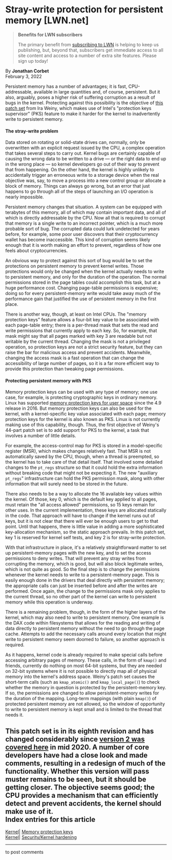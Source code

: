 # Stray-write protection for persistent memory [LWN.net]

> **Benefits for LWN subscribers**
> 
> The primary benefit from [subscribing to LWN](/Promo/nst-nag5/subscribe) is helping to keep us publishing, but, beyond that, subscribers get immediate access to all site content and access to a number of extra site features. Please sign up today! 

By **Jonathan Corbet**  
February 3, 2022 

Persistent memory has a number of advantages; it is fast, CPU-addressable, available in large quantities and, of course, persistent. But it also, arguably, poses a higher risk of suffering corruption as a result of bugs in the kernel. Protecting against this possibility is the objective of [this patch set](/ml/linux-kernel/20220127175505.851391-1-ira.weiny@intel.com/) from Ira Weiny, which makes use of Intel's "protection keys supervisor" (PKS) feature to make it harder for the kernel to inadvertently write to persistent memory. 

#### The stray-write problem

Data stored on rotating or solid-state drives can, normally, only be overwritten with an explicit request issued by the CPU, a complex operation that takes several steps to carry out. Kernel bugs are certainly capable of causing the wrong data to be written to a drive — or the right data to end up in the wrong place — so kernel developers go out of their way to prevent that from happening. On the other hand, the kernel is highly unlikely to accidentally trigger an erroneous write to a storage device when the real objective was, say, to move a process into a new control group or allocate a block of memory. Things can always go wrong, but an error that just happens to go through all of the steps of launching an I/O operation is nearly impossible. 

Persistent memory changes that situation. A system can be equipped with terabytes of this memory, all of which may contain important data, and all of which is directly addressable by the CPU. Now all that is required to corrupt that memory is a single write to an incorrect pointer, which is a much more probable sort of bug. The corrupted data could lurk undetected for years before, for example, some poor user discovers that their cryptocurrency wallet has become inaccessible. This kind of corruption seems likely enough that it is worth making an effort to prevent, regardless of how one feels about cryptocurrencies. 

An obvious way to protect against this sort of bug would be to set the protections on persistent memory to prevent kernel writes. Those protections would only be changed when the kernel actually needs to write to persistent memory, and only for the duration of the operation. The normal permissions stored in the page tables could accomplish this task, but at a huge performance cost. Changing page-table permissions is expensive; doing so for every persistent-memory write would take away much of the performance gain that justified the use of persistent memory in the first place. 

There is another way, though, at least on Intel CPUs. The "memory protection keys" feature allows a four-bit key value to be associated with each page-table entry; there is a per-thread mask that sets the read and write permissions that currently apply to each key. So, for example, that mask might say that all pages marked with key 3 are readable but not writable by the current thread. Changing the mask is not a privileged operation, so protection keys are not a strict security feature, but they can raise the bar for malicious access and prevent accidents. Meanwhile, changing the access mask is a fast operation that can change the accessibility of large number of pages, so it is a far more efficient way to provide this protection than tweaking page permissions. 

#### Protecting persistent memory with PKS

Memory protection keys can be used with any type of memory; one use case, for example, is protecting cryptographic keys in ordinary memory. Linux has supported [memory protection keys for user space](/Articles/689395/) since the 4.9 release in 2016. But memory protection keys can also be used for the kernel, with a kernel-specific key value associated with each page; memory protection keys for the kernel is also known as PKS. Linux is not currently making use of this capability, though. Thus, the first objective of Weiny's 44-part patch set is to add support for PKS to the kernel, a task that involves a number of little details. 

For example, the access-control map for PKS is stored in a model-specific register (MSR), which makes changes relatively fast. That MSR is not automatically saved by the CPU, though, when a thread is preempted, so the kernel has to take care of that detail itself. That involved some detailed changes to the `pt_regs` structure so that it could hold the extra information without breaking code that might not be expecting it. The new "auxiliary `pt_regs`" infrastructure can hold the PKS permission mask, along with other information that will surely need to be stored in the future. 

There also needs to be a way to allocate the 16 available key values within the kernel. Of those, key 0, which is the default key applied to all pages, must retain the "all access allowed" permissions, so 15 keys remain for other uses. In the current implementation, these keys are allocated statically in the code. That approach will have to change if the kernel runs out of keys, but it is not clear that there will ever be enough users to get to that point. Until that happens, there is little value in adding a more sophisticated key-allocation mechanism, so the static approach prevails. In this patch set, key 1 is reserved for kernel self tests, and key 2 is for stray-write protection. 

With that infrastructure in place, it's a relatively straightforward matter to set up persistent-memory pages with the new key, and to set the access permissions to deny writes. That will prevent any stray writes from corrupting the memory, which is good, but will also block legitimate writes, which is not quite as good. So the final step is to change the permissions whenever the kernel needs to write to a persistent-memory page. This is easily enough done in the drivers that deal directly with persistent memory; the appropriate calls can just be inserted before and after the writes are performed. Once again, the change to the permissions mask only applies to the current thread, so no other part of the kernel can write to persistent memory while this operation is underway. 

There is a remaining problem, though, in the form of the higher layers of the kernel, which may also need to write to persistent memory. One example is the DAX code within filesystems that allows for the reading and writing of data directly to persistent memory without the need to go through the page cache. Attempts to add the necessary calls around every location that might write to persistent memory seem doomed to failure, so another approach is required. 

As it happens, kernel code is already required to make special calls before accessing arbitrary pages of memory. These calls, in the form of `kmap()` and friends, currently do nothing on most 64-bit systems, but they are needed on 32-bit systems where it is not possible to directly map all of physical memory into the kernel's address space. Weiny's patch set causes the short-term calls (such as `kmap_atomic()` and `kmap_local_page()`) to check whether the memory in question is protected by the persistent-memory key. If so, the permissions are changed to allow persistent-memory writes for the duration of the mapping. Long-term mappings (with plain `kmap()`) of protected persistent memory are not allowed, so the window of opportunity to write to persistent memory is kept small and is limited to the thread that needs it. 

This patch set is in its eighth revision and has changed considerably since [version 2 was covered here](/Articles/826554/) in mid 2020. A number of core developers have had a close look and made comments, resulting in a redesign of much of the functionality. Whether this version will pass muster remains to be seen, but it should be getting closer. The objective seems good; the CPU provides a mechanism that can efficiently detect and prevent accidents, the kernel should make use of it.  
Index entries for this article  
---  
[Kernel](/Kernel/Index)| [Memory protection keys](/Kernel/Index#Memory_protection_keys)  
[Kernel](/Kernel/Index)| [Security/Kernel hardening](/Kernel/Index#Security-Kernel_hardening)  
  


* * *

to post comments 
